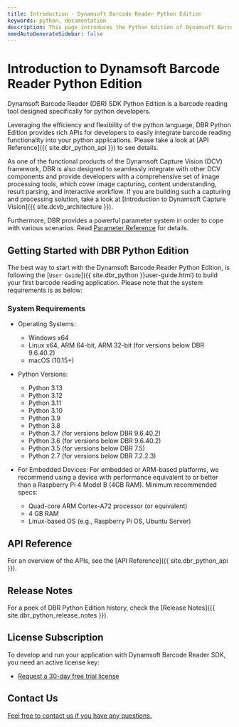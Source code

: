 ```yaml
---
title: Introduction - Dynamsoft Barcode Reader Python Edition
keywords: python, documentation
description: This page introduces the Python Edition of Dynamsoft Barcode Reader
needAutoGenerateSidebar: false
---
```


# Introduction to Dynamsoft Barcode Reader Python Edition

Dynamsoft Barcode Reader (DBR) SDK Python Edition is a barcode reading tool designed specifically for python developers.

Leveraging the efficiency and flexibility of the python language, DBR Python Edition provides rich APIs for developers to easily integrate barcode reading functionality into your python applications. Please take a look at [API Reference]({{ site.dbr_python_api }}) to see details.

As one of the functional products of the Dynamsoft Capture Vision (DCV) framework, DBR is also designed to seamlessly integrate with other DCV components and provide developers with a comprehensive set of image processing tools, which cover image capturing, content understanding, result parsing, and interactive workflow. If you are building such a capturing and processing solution, take a look at [Introduction to Dynamsoft Capture Vision]({{ site.dcvb_architecture }}).

Furthermore, DBR provides a powerful parameter system in order to cope with various scenarios. Read <a href="{{ site.dbr_parameters_reference }}index.html">Parameter Reference</a> for details.

## Getting Started with DBR Python Edition

The best way to start with the Dynamsoft Barcode Reader Python Edition, is following the [`User Guide`]({{ site.dbr_python }}user-guide.html) to build your first barcode reading application. Please note that the system requirements is as below:

### System Requirements

- Operating Systems:
  - Windows x64
  - Linux x64, ARM 64-bit, ARM 32-bit (for versions below DBR 9.6.40.2)
  - macOS (10.15+)

- Python Versions:
  - Python 3.13
  - Python 3.12
  - Python 3.11
  - Python 3.10
  - Python 3.9
  - Python 3.8
  - Python 3.7 (for versions below DBR 9.6.40.2)
  - Python 3.6 (for versions below DBR 9.6.40.2)
  - Python 3.5 (for versions below DBR 7.5)
  - Python 2.7 (for versions below DBR 7.2.2.3)

- For Embedded Devices:
For embedded or ARM-based platforms, we recommend using a device with performance equivalent to or better than a Raspberry Pi 4 Model B (4GB RAM). Minimum recommended specs:
  - Quad-core ARM Cortex-A72 processor (or equivalent)
  - 4 GB RAM
  - Linux-based OS (e.g., Raspberry Pi OS, Ubuntu Server)

## API Reference

For an overview of the APIs, see the [API Reference]({{ site.dbr_python_api }}).

## Release Notes

For a peek of DBR Python Edition history, check the [Release Notes]({{ site.dbr_python_release_notes }}).

## License Subscription

To develop and run your application with Dynamsoft Barcode Reader SDK, you need an active license key:
* <a href="https://www.dynamsoft.com/customer/license/trialLicense?utm_source=docs&product=dbr&package=python" target="_blank">Request a 30-day free trial license</a>

## Contact Us

<a href="https://www.dynamsoft.com/company/customer-service/#contact" target="_blank">Feel free to contact us if you have any questions.</a>